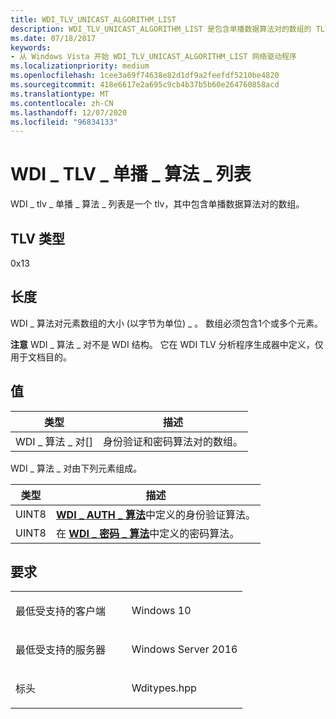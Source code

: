 ```yaml
---
title: WDI_TLV_UNICAST_ALGORITHM_LIST
description: WDI_TLV_UNICAST_ALGORITHM_LIST 是包含单播数据算法对的数组的 TLV。
ms.date: 07/18/2017
keywords:
- 从 Windows Vista 开始 WDI_TLV_UNICAST_ALGORITHM_LIST 网络驱动程序
ms.localizationpriority: medium
ms.openlocfilehash: 1cee3a69f74638e82d1df9a2feefdf5210be4820
ms.sourcegitcommit: 418e6617e2a695c9cb4b37b5b60e264760858acd
ms.translationtype: MT
ms.contentlocale: zh-CN
ms.lasthandoff: 12/07/2020
ms.locfileid: "96834133"
---
```

# <a name="wdi_tlv_unicast_algorithm_list"></a>WDI \_ TLV \_ 单播 \_ 算法 \_ 列表


WDI \_ tlv \_ 单播 \_ 算法 \_ 列表是一个 tlv，其中包含单播数据算法对的数组。

## <a name="tlv-type"></a>TLV 类型


0x13

## <a name="length"></a>长度


WDI \_ 算法对元素数组的大小 (以字节为单位) \_ 。 数组必须包含1个或多个元素。

**注意**  WDI \_ 算法 \_ 对不是 WDI 结构。 它在 WDI TLV 分析程序生成器中定义，仅用于文档目的。

 

## <a name="values"></a>值


| 类型                 | 描述                                            |
|----------------------|--------------------------------------------------------|
| WDI \_ 算法 \_ 对\[\] | 身份验证和密码算法对的数组。 |

 

WDI \_ 算法 \_ 对由下列元素组成。

| 类型  | 描述                                                                                     |
|-------|-------------------------------------------------------------------------------------------------|
| UINT8 | [**WDI \_ AUTH \_ 算法**](/windows-hardware/drivers/ddi/wditypes/ne-wditypes-_wdi_auth_algorithm)中定义的身份验证算法。 |
| UINT8 | 在 [**WDI \_ 密码 \_ 算法**](/windows-hardware/drivers/ddi/wditypes/ne-wditypes-_wdi_cipher_algorithm)中定义的密码算法。     |

 

<a name="requirements"></a>要求
------------

<table>
<colgroup>
<col width="50%" />
<col width="50%" />
</colgroup>
<tbody>
<tr class="odd">
<td><p>最低受支持的客户端</p></td>
<td><p>Windows 10</p></td>
</tr>
<tr class="even">
<td><p>最低受支持的服务器</p></td>
<td><p>Windows Server 2016</p></td>
</tr>
<tr class="odd">
<td><p>标头</p></td>
<td>Wditypes.hpp</td>
</tr>
</tbody>
</table>

 

